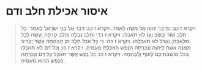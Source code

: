 # איסור אכילת חלב ודם

> ויקרא ז כב: וַיְדַבֵּר יְהוָה אֶל מֹשֶׁה לֵּאמֹר.
> ויקרא ז כג: דַּבֵּר אֶל בְּנֵי יִשְׂרָאֵל לֵאמֹר:  כָּל חֵלֶב שׁוֹר וְכֶשֶׂב וָעֵז לֹא תֹאכֵלוּ.
> ויקרא ז כד: וְחֵלֶב נְבֵלָה וְחֵלֶב טְרֵפָה יֵעָשֶׂה לְכָל מְלָאכָה; וְאָכֹל לֹא תֹאכְלֻהוּ.
> ויקרא ז כה: כִּי כָּל אֹכֵל חֵלֶב מִן הַבְּהֵמָה אֲשֶׁר יַקְרִיב מִמֶּנָּה אִשֶּׁה לַיהוָה וְנִכְרְתָה הַנֶּפֶשׁ הָאֹכֶלֶת מֵעַמֶּיהָ.
> ויקרא ז כו: וְכָל דָּם לֹא תֹאכְלוּ בְּכֹל מוֹשְׁבֹתֵיכֶם לָעוֹף וְלַבְּהֵמָה.
> ויקרא ז כז: כָּל נֶפֶשׁ אֲשֶׁר תֹּאכַל כָּל דָּם וְנִכְרְתָה הַנֶּפֶשׁ הַהִוא מֵעַמֶּיהָ. 
 

